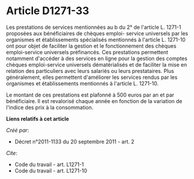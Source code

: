 # Article D1271-33

Les prestations de services mentionnées au b du 2° de l'article L. 1271-1 proposées aux bénéficiaires de chèques emploi-
service universels par les organismes et établissements spécialisés mentionnés à l'article L. 1271-10 ont pour objet de
faciliter la gestion et le fonctionnement des chèques emploi-service universels préfinancés. Ces prestations permettent
notamment d'accéder à des services en ligne pour la gestion des comptes chèques emploi-service universels dématérialisés et
de faciliter la mise en relation des particuliers avec leurs salariés ou leurs prestataires. Plus généralement, elles
permettent d'améliorer les services rendus par les organismes et établissements mentionnés à l'article L. 1271-10. 

Le montant de ces prestations est plafonné à 500 euros par an et par bénéficiaire. Il est revalorisé chaque année en fonction
de la variation de l'indice des prix à la consommation.

**Liens relatifs à cet article**

_Créé par_:

  - Décret n°2011-1133 du 20 septembre 2011 - art. 2

_Cite_:

  - Code du travail - art. L1271-1
  - Code du travail - art. L1271-10
